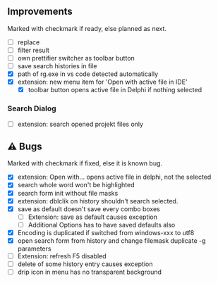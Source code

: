 <!--

Version:     v3.3.0-beta
PrevVersion: v3.2.0-beta

Help Formatting:
https://docs.github.com/en/get-started/writing-on-github/getting-started-with-writing-and-formatting-on-github/basic-writing-and-formatting-syntax, 
https://github.com/ikatyang/emoji-cheat-sheet/blob/master/README.md)

### :mag: Search Dialog
# + new feature
# + new feature
 
### :warning: Bug Fixes
#* bug

# TODO
# - Change Readme.md 
# - Change Deploy-Description.md 
# - Change file and product version in every projects for ALL CONFIGURATION!
# - Commit and push all changes
# - Run deploy script by pushing Ctrl+Shift+T in VSCode
-->

## Improvements 
Marked with checkmark if ready, else planned as next.
- [ ] replace 
- [ ] filter result
- [ ] own prettifier switcher as toolbar button
- [ ] save search histories in file
- [x] path of rg.exe in vs code detected automatically
- [x] extension: new menu item for 'Open with active file in IDE'
    - [x] toolbar button opens active file in Delphi if nothing selected
<!-- #### :mag: Search Dialog -->

### Search Dialog
- [ ] extension: search opened projekt files only

## :warning: Bugs 
Marked with checkmark if fixed, else it is known bug.
- [x] extension: Open with... opens active file in delphi, not the selected
- [x] search whole word won't be highlighted 
- [x] search form init without file masks
- [x] extension: dblclik on history shouldn't search selected.
- [x] save as default doesn't save every combo boxes
  - [ ] Extension: save as default causes exception
  - [ ] Additional Options has to have saved defaults also
- [x] Encoding is duplicated if switched from windows-xxx to utf8
- [x] open search form from history and change filemask duplicate -g parameters
- [ ] Extension: refresh F5 disabled
- [ ] delete of some history entry causes exception 
- [ ] drip icon in menu has no transparent background
